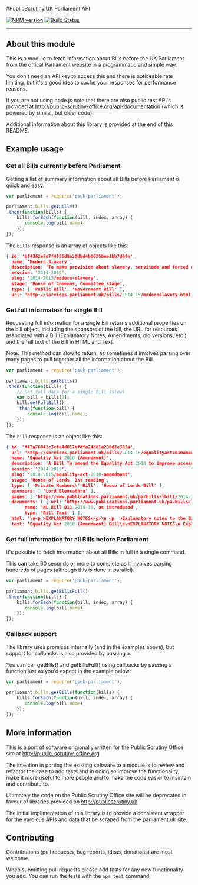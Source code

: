 #PublicScrutiny.UK Parliament API

[![NPM version](https://badge.fury.io/js/psuk-parliament.svg)](http://badge.fury.io/js/psuk-parliament) [![Build Status](https://travis-ci.org/PublicScrutiny/psuk-parliament.svg?branch=master)](https://travis-ci.org/PublicScrutiny/psuk-parliament)

---

## About this module

This is a module to fetch information about Bills before the UK Parliament from the offical Parliament website in a programmatic and simple way.

You don't need an API key to access this and there is noticeable rate limiting, but it's a good idea to cache your responses for performance reasons.

If you are not using node.js note that there are also public rest API's provided at http://public-scrutiny-office.org/api-documentation (which is powered by similar, but older code).

Additional information about this library is provided at the end of this README.

## Example usage

### Get all Bills currently before Parliament

Getting a list of summary information about all Bills before Parliament is quick and easy.

``` javascript
var parliament = require('psuk-parliament');

parliament.bills.getBills()
.then(function(bills) {
    bills.forEach(function(bill, index, array) {
       console.log(bill.name);
    });
});
```

The `bills` response is an array of objects like this:

``` json
{ id: 'bf4362e7e7f4f35d9a28dbd4b6625bee1bb7d6fe',
  name: 'Modern Slavery',
  description: 'To make provision about slavery, servitude and forced or compulsory labour; to make provision about human trafficking; to make provision for an Anti-slavery Commissioner; and for connected purposes.',
  session: '2014-2015',
  slug: '2014-2015/modern-slavery',
  stage: 'House of Commons, Committee stage',
  type: [ 'Public Bill', 'Government Bill' ],
  url: 'http://services.parliament.uk/bills/2014-15/modernslavery.html' }
````

### Get full information for single Bill

Requesting full information for a single Bill returns additional properties on the bill object, including the sponsors of the bill, the URL for resources associated with a Bill (Explanatory Notes, Amendments, old versions, etc.) and the full text of the Bill in HTML and Text.

Note: This method can slow to return, as sometimes it involves parsing over many pages to pull together all the information about the Bill.

``` javascript
var parliament = require('psuk-parliament');

parliament.bills.getBills()
.then(function(bills) {
    // Get full data for a single Bill (slow)
    var bill = bills[0];
    bill.getFullBill()
    .then(function(bill) {
        console.log(bill.name);
    });
});
```

The `bill` response is an object like this:

``` json
{ id: 'f42a76041c3cfe4d017efdfa24dd1a296d2e363a',
  url: 'http://services.parliament.uk/bills/2014-15/equalityact2010amendment.html',
  name: 'Equality Act 2010 (Amendment)',
  description: 'A Bill To amend the Equality Act 2010 to improve access to public buildings; and to introduce six and twelve inch rules for step-free access.',
  session: '2014-2015',
  slug: '2014-2015/equality-act-2010-amendment',
  stage: 'House of Lords, 1st reading',
  type: [ 'Private Members\' Bill', 'House of Lords Bill' ],
  sponsors: [ 'Lord Blencathra' ],
  pages: [ 'http://www.publications.parliament.uk/pa/bills/lbill/2014-2015/0011/lbill_2014-20150011_en_1.htm', 'http://www.publications.parliament.uk/pa/bills/lbill/2014-2015/0011/lbill_2014-20150011_en_2.htm' ],
  documents: [ { url: 'http://www.publications.parliament.uk/pa/bills/lbill/2014-2015/0011/lbill_2014-20150011_en_1.htm',
       name: 'HL Bill 011 2014-15, as introduced',
       type: 'Bill Text' } ],
  html: '\n<p >EXPLANATORY NOTES</p>\n <p  >Explanatory notes to the Bill, prepared by the [Name to be replaced], are published separately as ...</p>\n <p >EUROPEAN CONVENTION ON HUMAN RIGHTS</p>\n <p  >[Name to be replaced] has made the following statement under section 19(1)(a) of the Human Rights Act 1998:</p> ...',
  text: 'Equality Act 2010 (Amendment) Bill\n\nEXPLANATORY NOTES\n Explanatory notes to the Bill, prepared by the [Name to be replaced], are published separately as ...\n EUROPEAN CONVENTION ON HUMAN RIGHTS\n [Name to be replaced] has made the following statement under section 19(1)(a) of the Human Rights Act 1998 ...' }
````

### Get full information for all Bills before Parliament

It's possible to fetch information about all Bills in full in a single command.

This can take 60 seconds or more to complete as it involves parsing hundreds of pages (although this is done in parallel).

``` javascript
var parliament = require('psuk-parliament');

parliament.bills.getBillsFull()
.then(function(bills) {
    bills.forEach(function(bill, index, array) {
       console.log(bill.name);
    });
});
```

### Callback support

The library uses promises internally (and in the examples above), but support for callbacks is also provided by passing a.

You can call getBills() and getBillsFull() using callbacks by passing a function just as you'd expect in the example below:

``` javascript
var parliament = require('psuk-parliament');

parliament.bills.getBills(function(bills) {
    bills.forEach(function(bill, index, array) {
       console.log(bill.name);
    });
});
```

## More information

This is a port of software origionally written for the Public Scrutiny Office site at http://public-scrutiny-office.org

The intention in porting the existing software to a module is to review and refactor the case to add tests and in doing so improve the functionality, make it more useful to more people and to make the code easier to maintain and contribute to.

Ultimately the code on the Public Scrutiny Office site will be deprecated in favour of libraries provided on http://publicscrutiny.uk

The initial implimentation of this library is to provide a consistent wrapper for the varoious APIs and data that be scraped from the parliament.uk site.

## Contributing

Contributions (pull requests, bug reports, ideas, donations) are most welcome.

When submitting pull requests please add tests for any new functionality you add. You can run the tests with the `npm test` command.
